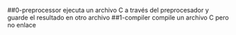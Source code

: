 ##0-preprocessor
ejecuta un archivo C a través del preprocesador y guarde el resultado en otro archivo
##1-compiler
compile un archivo C pero no enlace

